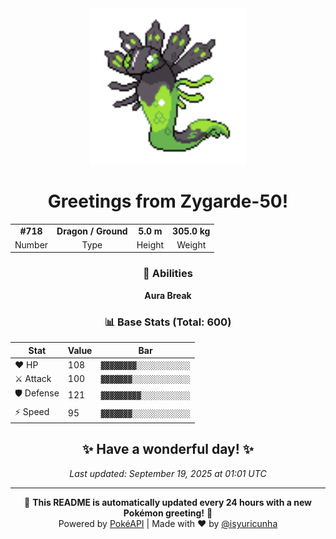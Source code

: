<div align="center">

<img src="https://raw.githubusercontent.com/PokeAPI/sprites/master/sprites/pokemon/718.png" width="250" height="250" alt="Zygarde-50">

# Greetings from **Zygarde-50**!

<table>
<tr>
<td align="center"><strong>#718</strong></td>
<td align="center"><strong>Dragon / Ground</strong></td>
<td align="center"><strong>5.0 m</strong></td>
<td align="center"><strong>305.0 kg</strong></td>
</tr>
<tr>
<td align="center">Number</td>
<td align="center">Type</td>
<td align="center">Height</td>
<td align="center">Weight</td>
</tr>
</table>

### 🎯 Abilities
**Aura Break**

### 📊 Base Stats (Total: 600)

| Stat | Value | Bar |
|------|-------|-----|
| ❤️ HP | 108 | `▓▓▓▓▓▓▓▓░░░░░░░░░░░░` |
| ⚔️ Attack | 100 | `▓▓▓▓▓▓▓░░░░░░░░░░░░░` |
| 🛡️ Defense | 121 | `▓▓▓▓▓▓▓▓▓░░░░░░░░░░░` |
| ⚡ Speed | 95 | `▓▓▓▓▓▓▓░░░░░░░░░░░░░` |

## ✨ Have a wonderful day! ✨

*Last updated: September 19, 2025 at 01:01 UTC*

---

🌟 **This README is automatically updated every 24 hours with a new Pokémon greeting!** 🌟<br>
Powered by [PokéAPI](https://pokeapi.co/) | Made with ❤️ by [@isyuricunha](https://github.com/isyuricunha)

</div>